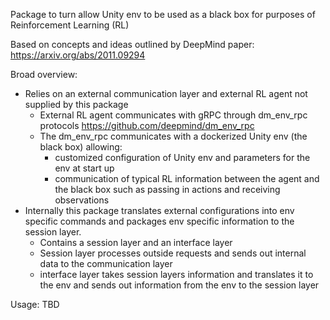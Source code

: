 Package to turn allow Unity env to be used as a black box for purposes of Reinforcement Learning (RL)

Based on concepts and ideas outlined by DeepMind paper: https://arxiv.org/abs/2011.09294

Broad overview:
* Relies on an external communication layer and external RL agent not supplied by this package
	* External RL agent communicates with gRPC through dm_env_rpc protocols https://github.com/deepmind/dm_env_rpc
	* The dm_env_rpc communicates with a dockerized Unity env (the black box) allowing:
		* customized configuration of Unity env and parameters for the env at start up
		* communication of typical RL information between the agent and the black box such as passing in actions and receiving observations
* Internally this package translates external configurations into env specific commands and packages env specific information to the session layer.
	* Contains a session layer and an interface layer
	* Session layer processes outside requests and sends out internal data to the communication layer
	* interface layer takes session layers information and translates it to the env and sends out information from the env to the session layer


Usage:
TBD